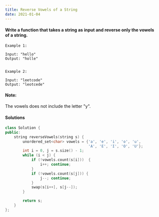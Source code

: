 ```yaml
---
title: Reverse Vowels of a String
date: 2021-01-04
---
```

#### Write a function that takes a string as input and reverse only the vowels of a string.

```
Example 1:

Input: "hello"
Output: "holle"


Example 2:

Input: "leetcode"
Output: "leotcede"
```

#### Note:
The vowels does not include the letter "y".


#### Solutions

```cpp
class Solution {
public:
    string reverseVowels(string s) {
        unordered_set<char> vowels = {'a', 'e', 'i', 'o', 'u', 
                                      'A', 'E', 'I', 'O', 'U'};
        int i = 0, j = s.size() - 1;
        while (i < j) {
            if (!vowels.count(s[i]))  {
                i++; continue;
            }
            if (!vowels.count(s[j])) {
                j--; continue;
            }
            swap(s[i++], s[j--]);
        }

        return s;
    }
};
```